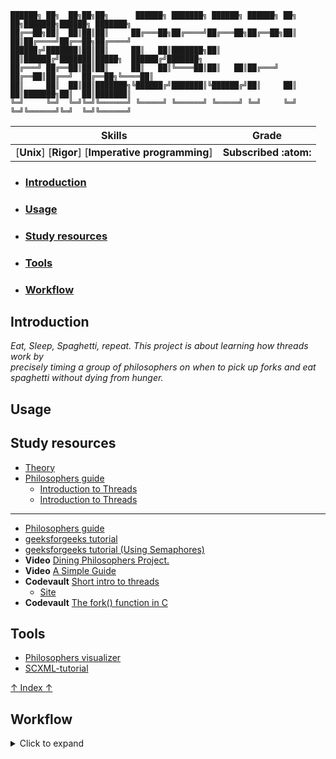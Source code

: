 ```
██████╗ ██╗  ██╗██╗██╗      ██████╗ ███████╗ ██████╗ ██████╗ ██╗  ██╗███████╗██████╗ ███████╗
██╔══██╗██║  ██║██║██║     ██╔═══██╗██╔════╝██╔═══██╗██╔══██╗██║  ██║██╔════╝██╔══██╗██╔════╝
██████╔╝███████║██║██║     ██║   ██║███████╗██║   ██║██████╔╝███████║█████╗  ██████╔╝███████╗
██╔═══╝ ██╔══██║██║██║     ██║   ██║╚════██║██║   ██║██╔═══╝ ██╔══██║██╔══╝  ██╔══██╗╚════██║
██║     ██║  ██║██║███████╗╚██████╔╝███████║╚██████╔╝██║     ██║  ██║███████╗██║  ██║███████║
╚═╝     ╚═╝  ╚═╝╚═╝╚══════╝ ╚═════╝ ╚══════╝ ╚═════╝ ╚═╝     ╚═╝  ╚═╝╚══════╝╚═╝  ╚═╝╚══════╝
```
 Skills | Grade |
:------:|:-----:|
[**Unix**] [**Rigor**] [**Imperative programming**] | **Subscribed :atom:**
 <!-- **:white_check_mark: 100%** -->


* ### [Introduction](#introduction-1)
* ### [Usage](#usage-1)
* ### [Study resources](#study-resources-1)
* ### [Tools](#tools-1)
* ### [Workflow](#workflow-1)

## Introduction
*Eat, Sleep, Spaghetti, repeat. This project is about learning how threads work by\
precisely timing a group of philosophers on when to pick up forks and eat\
spaghetti without dying from hunger.*

## Usage

## Study resources
- [Theory](https://medium.com/science-journal/the-dining-philosophers-problem-fded861c37ed)
- [Philosophers guide](https://medium.com/@ruinadd/philosophers-42-guide-the-dining-philosophers-problem-893a24bc0fe2)
  - [Introduction to Threads](https://www.youtube.com/watch?v=LOfGJcVnvAk)
  - [Introduction to Threads](https://www.youtube.com/watch?v=ldJ8WGZVXZk)
---
- [Philosophers guide](https://github.com/TommyJD93/Philosophers)
- [geeksforgeeks tutorial](https://www.geeksforgeeks.org/dining-philosophers-problem/)
- [geeksforgeeks tutorial (Using Semaphores)](https://www.geeksforgeeks.org/dining-philosopher-problem-using-semaphores/)
- **Video** [Dining Philosophers Project.](https://youtu.be/UGQsvVKwe90?si=PcP2DMXtxuIrXfsa)
- **Video** [A Simple Guide](https://youtu.be/Dt51GebwNR0?si=TJT1vz3Vmxwd4KJi)
- **Codevault** [Short intro to threads](https://www.youtube.com/watch?v=d9s_d28yJq0&list=PLfqABt5AS4FmuQf70psXrsMLEDQXNkLq2&pp=iAQB)
  - [Site](https://code-vault.net/course/6q6s9eerd0:1609007479575)
- **Codevault** [The fork() function in C](https://www.youtube.com/watch?v=cex9XrZCU14&list=PLfqABt5AS4FkW5mOn2Tn9ZZLLDwA3kZUY&pp=iAQB)

## Tools
- [Philosophers visualizer](https://nafuka11.github.io/philosophers-visualizer/)
- [SCXML-tutorial](https://alexzhornyak.github.io/SCXML-tutorial/Examples/Qt/DiningPhilosophers/)

[↑ Index ↑](#top)

 ## Workflow
<details>
  <summary>Click to expand </summary>
